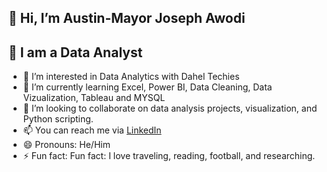   ## 👋 Hi, I’m Austin-Mayor Joseph Awodi

  ## 🍃 I am a Data Analyst
  
- 👀 I’m interested in Data Analytics with Dahel Techies
- 🌱 I’m currently learning Excel, Power BI, Data Cleaning, Data Vizualization, Tableau and MYSQL
- 💞️ I’m looking to collaborate on data analysis projects, visualization, and Python scripting.
- 📫 You can reach me via [LinkedIn](https://www.linkedin.com/in/austin-mayor-awodi-2a5a441ab/)
- 😄 Pronouns: He/Him
- ⚡ Fun fact: Fun fact: I love traveling, reading, football, and researching.
